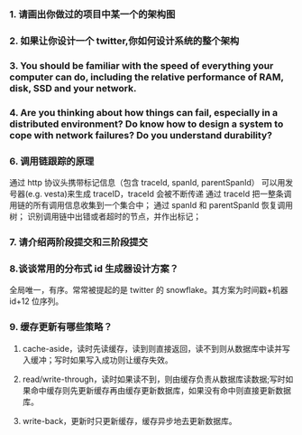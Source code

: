 ### 1. 请画出你做过的项目中某一个的架构图

### 2. 如果让你设计一个 twitter,你如何设计系统的整个架构

### 3. You should be familiar with the speed of everything your computer can do, including the relative performance of RAM, disk, SSD and your network.

### 4. Are you thinking about how things can fail, especially in a distributed environment? Do know how to design a system to cope with network failures? Do you understand durability?

### 6. 调用链跟踪的原理

通过 http 协议头携带标记信息（包含 traceId, spanId, parentSpanId）
可以用发号器(e.g. vesta)来生成 traceID，traceId 会被不断传递
通过 traceId 把一整条调用链的所有调用信息收集到一个集合中；
通过 spanId 和 parentSpanId 恢复调用树；
识别调用链中出错或者超时的节点，并作出标记；

### 7. 请介绍两阶段提交和三阶段提交

### 8.谈谈常用的分布式 id 生成器设计方案？

全局唯一，有序。常常被提起的是 twitter 的 snowflake。其方案为时间戳+机器 id+12 位序列。

### 9. 缓存更新有哪些策略？

1. cache-aside，读时先读缓存，读到则直接返回，读不到则从数据库中读并写入缓冲；写时如果写入成功则让缓存失效。

2. read/write-through，读时如果读不到，则由缓存负责从数据库读数据;写时如果命中缓存则先更新缓存再由缓存更新数据库，如果没有命中则直接更新数据库。

3. write-back，更新时只更新缓存，缓存异步地去更新数据库。
